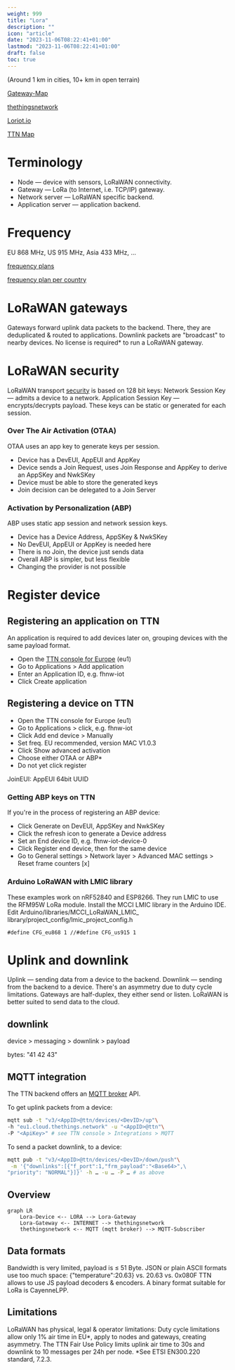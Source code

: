```yaml
---
weight: 999
title: "Lora"
description: ""
icon: "article"
date: "2023-11-06T08:22:41+01:00"
lastmod: "2023-11-06T08:22:41+01:00"
draft: false
toc: true
---
```


(Around 1 km in cities, 10+ km in open terrain)

[Gateway-Map](https://www.thethingsnetwork.org/community#list-communities-map)

[thethingsnetwork](https://www.thethingsnetwork.org/)

[Loriot.io](https://loriot.io/)

[TTN Map](https://ttnmapper.org/heatmap/)

# Terminology

- Node — device with sensors, LoRaWAN connectivity.
- Gateway — LoRa (to Internet, i.e. TCP/IP) gateway.
- Network server — LoRaWAN specific backend.
- Application server — application backend.

# Frequency

EU 868 MHz, US 915 MHz, Asia 433 MHz, …

[frequency plans](https://www.thethingsnetwork.org/docs/lorawan/frequency-plans/)

[frequency plan per country](https://www.thethingsnetwork.org/docs/lorawan/frequencies-by-country/)

# LoRaWAN gateways

Gateways forward uplink data packets to the backend.
There, they are deduplicated & routed to applications.
Downlink packets are "broadcast" to nearby devices.
No license is required* to run a LoRaWAN gateway.

# LoRaWAN security

LoRaWAN transport [security](https://lora-alliance.org/resource_hub/lorawan-security-whitepaper/) is based on 128 bit keys:
Network Session Key — admits a device to a network.
Application Session Key — encrypts/decrypts payload.
These keys can be static or generated for each session.

### Over The Air Activation (OTAA)

OTAA uses an app key to generate keys per session.
- Device has a DevEUI, AppEUI and AppKey
- Device sends a Join Request, uses Join Response
  and AppKey to derive an AppSKey and NwkSKey
- Device must be able to store the generated keys
- Join decision can be delegated to a Join Server

### Activation by Personalization (ABP)

ABP uses static app session and network session keys.
- Device has a Device Address, AppSKey & NwkSKey
- No DevEUI, AppEUI or AppKey is needed here
- There is no Join, the device just sends data
- Overall ABP is simpler, but less flexible
- Changing the provider is not possible

# Register device

## Registering an application on TTN

An application is required to add devices later on,
grouping devices with the same payload format.
- Open the [TTN console for Europe](https://eu1.cloud.thethings.network/console/) (eu1)
- Go to Applications > Add application
- Enter an Application ID, e.g. fhnw-iot
- Click Create application

## Registering a device on TTN
- Open the TTN console for Europe (eu1)
- Go to Applications > click, e.g. fhnw-iot
- Click Add end device > Manually
- Set freq. EU recommended, version MAC V1.0.3
- Click Show advanced activation
- Choose either OTAA or ABP*
- Do not yet click register

JoinEUI: AppEUI 64bit UUID

### Getting ABP keys on TTN
If you're in the process of registering an ABP device:
- Click Generate on DevEUI, AppSKey and NwkSKey
- Click the refresh icon to generate a Device address
- Set an End device ID, e.g. fhnw-iot-device-0
- Click Register end device, then for the same device
- Go to General settings > Network layer >
  Advanced MAC settings > Reset frame counters [x]

### Arduino LoRaWAN with LMIC library
These examples work on nRF52840 and ESP8266.
They run LMIC to use the RFM95W LoRa module.
Install the MCCI LMIC library in the Arduino IDE.
Edit Arduino/libraries/MCCI_LoRaWAN_LMIC_
library/project_config/lmic_project_config.h

```#define CFG_eu868 1 //#define CFG_us915 1```

# Uplink and downlink
Uplink — sending data from a device to the backend.
Downlink — sending from the backend to a device.
There's an asymmetry due to duty cycle limitations.
Gateways are half-duplex, they either send or listen.
LoRaWAN is better suited to send data to the cloud.

## downlink

device > messaging > downlink > payload

bytes: "41 42 43"


## MQTT integration

The TTN backend offers an [MQTT broker](https://www.thethingsindustries.com/docs/integrations/mqtt/) API.

To get uplink packets from a device:
```bash
mqtt sub -t "v3/<AppID>@ttn/devices/<DevID>/up"\
-h "eu1.cloud.thethings.network" -u "<AppID>@ttn"\
-P "<ApiKey>" # see TTN console > Integrations > MQTT
```

To send a packet downlink, to a device:
```bash
mqtt pub -t "v3/<AppID>@ttn/devices/<DevID>/down/push"\
 -m '{"downlinks":[{"f_port":1,"frm_payload":"<Base64>",\
"priority": "NORMAL"}]}' -h … -u … -P … # as above
```

## Overview

```mermaid
graph LR
    Lora-Device <-- LORA --> Lora-Gateway
    Lora-Gateway <-- INTERNET --> thethingsnetwork
    thethingsnetwork <-- MQTT (mqtt broker) --> MQTT-Subscriber
```

## Data formats
Bandwidth is very limited, payload is ≤ 51 Byte.
JSON or plain ASCII formats use too much space:
{"temperature":20.63} vs. 20.63 vs. 0x080F
TTN allows to use JS payload decoders & encoders.
A binary format suitable for LoRa is CayenneLPP.

## Limitations
LoRaWAN has physical, legal & operator limitations:
Duty cycle limitations allow only 1% air time in EU*,
apply to nodes and gateways, creating asymmetry.
The TTN Fair Use Policy limits uplink air time to 30s
and downlink to 10 messages per 24h per node.
*See ETSI EN300.220 standard, 7.2.3.
